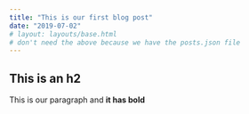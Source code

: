 ```yaml
---
title: "This is our first blog post"
date: "2019-07-02"
# layout: layouts/base.html
# don't need the above because we have the posts.json file
---
```


## This is an h2

This is our paragraph and **it has bold**
